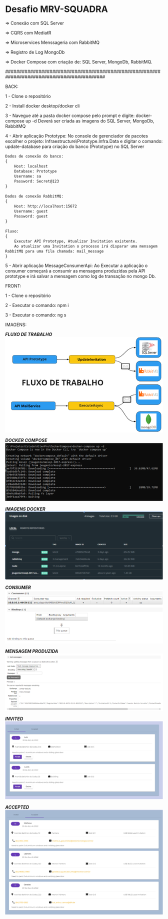 # Desafio MRV-SQUADRA


=> Conexão com SQL Server

=> CQRS com MediatR

=> Microservices Menssageria com RabbitMQ

=> Registro de Log MongoDb

=> Docker Compose com criação de: SQL Server, MongoDb, RabbitMQ.

############################################################################################

BACK:

1 - Clone o repositório

2 - Install docker desktop/docker cli

3 - Navegue até a pasta docker compose pelo prompt e digite: docker-compose up -d
	Deverá ser criada as imagens do SQL Server, MongoDb, RabbitMQ

4 - Abrir aplicação Prototype: No console de gerenciador de pacotes escolher o projeto:
	Infraestructure\Prototype.Infra.Data e digitar o comando:
	update-database para criação do banco (Prototype) no SQL Server
	
	Dados de conexão do banco:
	{
		Host: localhost
		Database: Prototype
		Username: sa
		Password: Secret@123
	}

	Dados de conexão RabbitMQ:
	{
		Host: http://localhost:15672
		Username: guest
		Password: guest
	}
	
	Fluxo:
	{ 
		Executar API Prototype, Atualizar Invitation existente. 
		Ao atualizar uma Invitation o processo irá disparar uma mensagem RabbitMQ para uma fila chamada: mail_message
	}

5 - Abrir aplicação MessageConsumerApi: Ao Executar a aplicação o consumer começará a consumir as mensagens produzidas
	pela API prototype e irá salvar a mensagem como log de transação no mongo Db.



FRONT:

1 - Clone o repositório

2 - Executar o comando: npm i

3 - Executar o comando: ng s


IMAGENS:

***FLUXO DE TRABALHO***
![Screenshot-7](https://github.com/hedu59/DesafioSquadraMRV/blob/develop/5-FluxoDeTrabalho.png)

***DOCKER COMPOSE***
![Screenshot-1](https://github.com/hedu59/DesafioSquadraMRV/blob/develop/1-DockerCompose.png)

***IMAGENS DOCKER***
![Screenshot-2](https://github.com/hedu59/DesafioSquadraMRV/blob/develop/2-ImagensDocker.png)

***CONSUMER***
![Screenshot-3](https://github.com/hedu59/DesafioSquadraMRV/blob/develop/3-Consumer.png)

***MENSAGEM PRODUZIDA***
![Screenshot-4](https://github.com/hedu59/DesafioSquadraMRV/blob/develop/4-MensagemProduzida.png)

***INVITED***
![Screenshot-5](https://github.com/hedu59/DesafioSquadraMRV/blob/develop/6-Invited.png)

***ACCEPTED***
![Screenshot-6](https://github.com/hedu59/DesafioSquadraMRV/blob/develop/7-Accepted.png)
